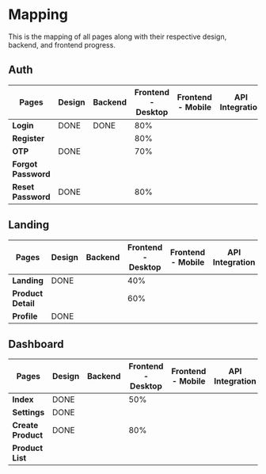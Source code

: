 # Mapping

This is the mapping of all pages along with their respective design, backend, and frontend progress.

## Auth

| **Pages**           | **Design** | **Backend** | **Frontend - Desktop** | **Frontend - Mobile** | **API Integration** | **Figma** |
| ------------------- | ---------- | ----------- | ---------------------- | --------------------- | ------------------- | --------- |
| **Login**           | DONE       | DONE        | 80%                    |                       |                     | [Link](#) |
| **Register**        |            |             | 80%                    |                       |                     | [Link](#) |
| **OTP**             | DONE       |             | 70%                    |                       |                     | [Link](#) |
| **Forgot Password** |            |             |                        |                       |                     | [Link](#) |
| **Reset Password**  | DONE       |             | 80%                    |                       |                     | [Link](#) |

## Landing

| **Pages**          | **Design** | **Backend** | **Frontend - Desktop** | **Frontend - Mobile** | **API Integration** | **Figma** |
| ------------------ | ---------- | ----------- | ---------------------- | --------------------- | ------------------- | --------- |
| **Landing**        | DONE       |             | 40%                    |                       |                     | [Link](#) |
| **Product Detail** |            |             | 60%                    |                       |                     | [Link](#) |
| **Profile**        | DONE       |             |                        |                       |                     | [Link](#) |

## Dashboard

| **Pages**          | **Design** | **Backend** | **Frontend - Desktop** | **Frontend - Mobile** | **API Integration** | **Figma** |
| ------------------ | ---------- | ----------- | ---------------------- | --------------------- | ------------------- | --------- |
| **Index**          | DONE       |             | 50%                    |                       |                     | [Link](#) |
| **Settings**       | DONE       |             |                        |                       |                     | [Link](#) |
| **Create Product** | DONE       |             | 80%                    |                       |                     | [Link](#) |
| **Product List**   |            |             |                        |                       |                     | [Link](#) |
